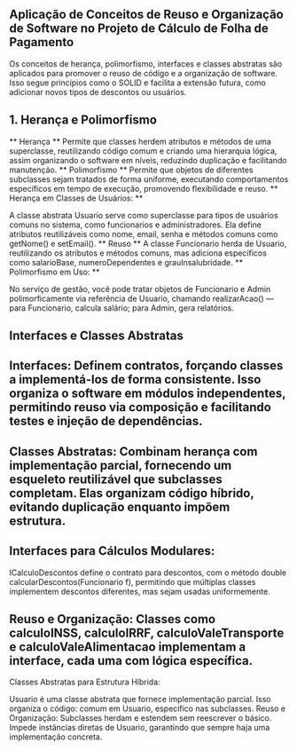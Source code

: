 ## Aplicação de Conceitos de Reuso e Organização de Software no Projeto de Cálculo de Folha de Pagamento
Os conceitos de herança, polimorfismo, interfaces e classes abstratas são aplicados para promover o reuso de código e a organização de software. Isso segue princípios como o SOLID e facilita a extensão futura, como adicionar novos tipos de descontos ou usuários.
## 1. Herança e Polimorfismo
** Herança **
Permite que classes herdem atributos e métodos de uma superclasse, reutilizando código comum e criando uma hierarquia lógica, assim organizando o software em níveis, reduzindo duplicação e facilitando manutenção.
** Polimorfismo **
Permite que objetos de diferentes subclasses sejam tratados de forma uniforme, executando comportamentos específicos em tempo de execução, promovendo flexibilidade e reuso.
** Herança em Classes de Usuários: **

A classe abstrata Usuario serve como superclasse para tipos de usuários comuns no sistema, como funcionarios e administradores. Ela define atributos reutilizáveis como nome, email, senha e métodos comuns como getNome() e setEmail().
** Reuso **
A classe Funcionario herda de Usuario, reutilizando os atributos e métodos comuns, mas adiciona específicos como salarioBase, numeroDependentes e grauInsalubridade.
** Polimorfismo em Uso: **

No serviço de gestão, você pode tratar objetos de Funcionario e Admin polimorficamente via referência de Usuario, chamando realizarAcao() — para Funcionario, calcula salário; para Admin, gera relatórios.
## Interfaces e Classes Abstratas
## Interfaces: Definem contratos, forçando classes a implementá-los de forma consistente. Isso organiza o software em módulos independentes, permitindo reuso via composição e facilitando testes e injeção de dependências.
## Classes Abstratas: Combinam herança com implementação parcial, fornecendo um esqueleto reutilizável que subclasses completam. Elas organizam código híbrido, evitando duplicação enquanto impõem estrutura.
## Interfaces para Cálculos Modulares:

ICalculoDescontos define o contrato para descontos, com o método double calcularDescontos(Funcionario f), permitindo que múltiplas classes implementem descontos diferentes, mas sejam usadas uniformemente.
## Reuso e Organização: Classes como calculoINSS, calculoIRRF, calculoValeTransporte e calculoValeAlimentacao implementam a interface, cada uma com lógica específica.
Classes Abstratas para Estrutura Híbrida:

Usuario é uma classe abstrata que fornece implementação parcial. Isso organiza o código: comum em Usuario, específico nas subclasses.
Reuso e Organização: Subclasses herdam e estendem sem reescrever o básico. Impede instâncias diretas de Usuario, garantindo que sempre haja uma implementação concreta.

